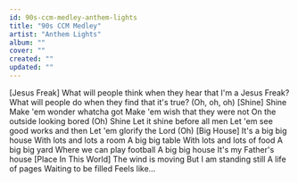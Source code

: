 ```yaml
---
id: 90s-ccm-medley-anthem-lights
title: "90s CCM Medley"
artist: "Anthem Lights"
album: ""
cover: ""
created: ""
updated: ""
---
```


[Jesus Freak]
What will people think when they hear that I'm a Jesus Freak?
What will people do when they find that it's true? (Oh, oh, oh)
[Shine]
Shine
Make 'em wonder whatcha got
Make 'em wish that they were not
On the outside looking bored (Oh)
Shine
Let it shine before all men
Let 'em see good works and then
Let 'em glorify the Lord (Oh)
[Big House]
It's a big big house
With lots and lots a room
A big big table
With lots and lots of food
A big big yard
Where we can play football
A big big house
It's my Fathеr's house
[Place In This World]
The wind is moving
But I am standing still
A life of pagеs
Waiting to be filled
Feels like...